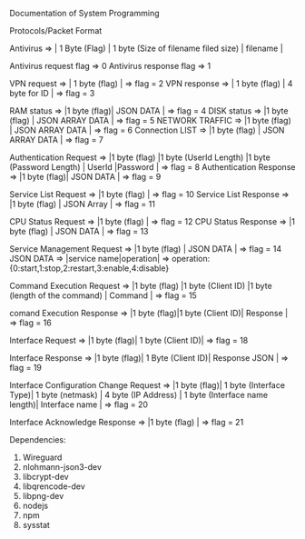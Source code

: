 Documentation of System Programming

Protocols/Packet Format

Antivirus => | 1 Byte (Flag) | 1 byte (Size of filename filed size) | filename |

Antivirus request flag => 0
Antivirus response flag => 1

VPN request => | 1 byte (flag) | => flag = 2
VPN response => | 1 byte (flag) | 4 byte for ID | => flag = 3

RAM status => |1 byte (flag)| JSON DATA | => flag = 4
DISK status => |1 byte (flag) | JSON ARRAY DATA | => flag = 5
NETWORK TRAFFIC => |1 byte (flag) | JSON ARRAY DATA | => flag = 6
Connection LIST => |1 byte (flag) | JSON ARRAY DATA | => flag = 7

Authentication Request => |1 byte (flag) |1 byte (UserId Length) |1 byte (Password Length) | UserId |Password | => flag = 8
Authentication Response => |1 byte (flag)| JSON DATA | => flag = 9

Service List Request => |1 byte (flag) | => flag = 10
Service List Response => |1 byte (flag) | JSON Array | => flag = 11

CPU Status Request => |1 byte (flag) | => flag = 12
CPU Status Response => |1 byte (flag) | JSON DATA | => flag = 13

Service Management Request => |1 byte (flag) | JSON DATA | => flag = 14
JSON DATA => |service name|operation| => operation: {0:start,1:stop,2:restart,3:enable,4:disable}

Command Execution Request => |1 byte (flag) |1 byte (Client ID) |1 byte (length of the command) | Command | => flag = 15

comand Execution Response => |1 byte (flag)|1 byte (Client ID)| Response | => flag = 16

Interface Request => |1 byte (flag)| 1 byte (Client ID)| => flag = 18

Interface Response => |1 byte (flag)| 1 Byte (Client ID)| Response JSON | => flag = 19

Interface Configuration Change Request => |1 byte (flag)| 1 byte (Interface Type)| 1 byte (netmask) | 4 byte (IP Address) | 1 byte (Interface name length)| Interface name | => flag = 20

Interface Acknowledge Response => |1 byte (flag) | => flag = 21

Dependencies:
1. Wireguard
2. nlohmann-json3-dev
3. libcrypt-dev
4. libqrencode-dev
5. libpng-dev
6. nodejs
7. npm
8. sysstat